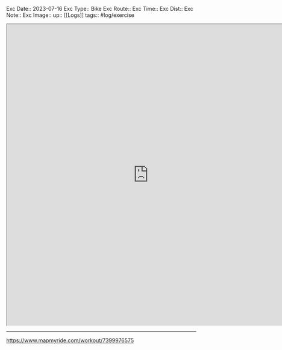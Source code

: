 Exc Date::  2023-07-16
Exc Type:: Bike 
Exc Route:: 
Exc Time:: 
Exc Dist:: 
Exc Note:: 
Exc Image:: 
up:: [[Logs]]
tags:: #log/exercise 

<iframe height=800 width=750 src="https://www.mapmyride.com/workout/7399976575"></iframe>

---



https://www.mapmyride.com/workout/7399976575